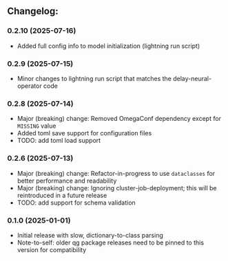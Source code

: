 ## Changelog:

### 0.2.10 (2025-07-16)
- Added full config info to model initialization (lightning run script)

### 0.2.9 (2025-07-15)
- Minor changes to lightning run script that matches the delay-neural-operator code


### 0.2.8 (2025-07-14)
- Major (breaking) change: Removed OmegaConf dependency except for `MISSING` value
- Added toml save support for configuration files
- TODO: add toml load support

### 0.2.6 (2025-07-13)
- Major (breaking) change: Refactor-in-progress to use `dataclasses` for better performance and readability
- Major (breaking) change: Ignoring cluster-job-deployment; this will be reintroduced in a future release
- TODO: add support for schema validation

### 0.1.0 (2025-01-01)
- Initial release with slow, dictionary-to-class parsing
- Note-to-self: older qg package releases need to be pinned to this version for compatibility